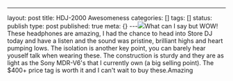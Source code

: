 ---
layout: post
title: HDJ-2000 Awesomeness
categories: []
tags: []
status: publish
type: post
published: true
meta: {}
---![](/static/4f331d1f8754c7ec090e554a/50fe1c99e4b01c920a89f452/50fe1c99e4b01c920a89f4b1/1259290260137/iphone-20091126195240-1.jpg/1000w)What can I say but WOW! These headphones are amazing, I had the chance to head into Store DJ today and have a listen and the sound was pristine, brilliant highs and heart pumping lows. The isolation is another key point, you can barely hear youself talk when wearing these. The construction is sturdy and they are as light as the Sony MDR-V6's that I currently own (a big selling point).  The $400+ price tag is worth it and I can't wait to buy these.Amazing
